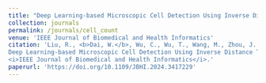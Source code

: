 ```yaml
---
title: "Deep Learning-based Microscopic Cell Detection Using Inverse Distance Transform and Auxiliary Counting"
collection: journals
permalink: /journals/cell_count
venue: 'IEEE Journal of Biomedical and Health Informatics'
citation: 'Liu, R., <b>Dai, W.</b>, Wu, C., Wu, T., Wang, M., Zhou, J., Zhang, X., Li, W.J. and Liu, J., 2024. 
Deep Learning-based Microscopic Cell Detection Using Inverse Distance Transform and Auxiliary Counting. 
<i>IEEE Journal of Biomedical and Health Informatics</i>.'
paperurl: 'https://doi.org/10.1109/JBHI.2024.3417229'
---
```

